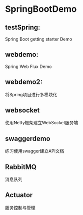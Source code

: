 # SpringBootDemo

## testSpring:

Spring Boot getting starter Demo

## webdemo:
Spring Web Flux Demo

## webdemo2:
将Spring项目进行多模块化

## websocket
使用Netty框架建立WebSocket服务端

## swaggerdemo
练习使用swagger建立API文档

## RabbitMQ
消息队列

## Actuator
服务控制与管理
